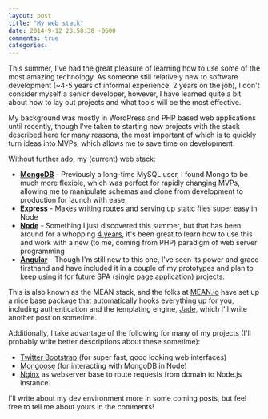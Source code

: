 ```yaml
---
layout: post
title: "My web stack"
date: 2014-9-12 23:58:38 -0600
comments: true
categories: 
---
```


<p>This summer, I've had the great pleasure of learning how to use some of the most amazing technology. As someone still relatively new to software development (~4-5 years of informal experience, 2 years on the job), I don't consider myself a senior developer, however, I have learned quite a bit about how to lay out projects and what tools will be the most effective.</p>

<p>My background was mostly in WordPress and PHP based web applications until recently, though I've taken to starting new projects with the stack described here for many reasons, the most important of which is to quickly turn ideas into MVPs, which allows me to save time on development.</p>

<p>Without further ado, my (current) web stack:</p>

<ul>
<li><strong><a href="http://www.mongodb.org/">MongoDB</a></strong> -  Previously a long-time MySQL user, I found Mongo to be much more flexible, which was perfect for rapidly changing MVPs, allowing me to manipulate schemas and clone from development to production for launch with ease.</li>
<li><strong><a href="http://expressjs.com/">Express</a></strong>  -  Makes writing routes and serving up static files super easy in Node</li>
<li><strong><a href="http://nodejs.org/">Node</a></strong> - Something I just discovered this summer, but that has been around for a whopping <a href="https://en.wikipedia.org/wiki/Node_js">4 years</a>, it's been great to learn how to use this and work with a new (to me, coming from PHP) paradigm of web server programming</li>
<li><strong><a href="http://angularjs.org/">Angular</a></strong> - Though I'm still new to this one, I've seen its power and grace firsthand and have included it in a couple of my prototypes and plan to keep using it for future SPA (single page application) projects.</li>
</ul>

<p>This is also known as the MEAN stack, and the folks at <a href="http://mean.io/">MEAN.io</a> have set up a nice base package that automatically hooks everything up for you, including authentication and the templating engine, <a href="http://jade-lang.com/">Jade</a>, which I'll write another post on sometime.</p>

<p>Additionally, I take advantage of the following for many of my projects (I'll probably write better descriptions about these sometime):</p>

<ul>
<li><a href="http://getbootstrap.com/">Twitter Bootstrap</a> (for super fast, good looking web interfaces)</li>
<li><a href="http://mongoosejs.com/">Mongoose</a> (for interacting with MongoDB in Node)</li>
<li><a href="http://nginx.org/">Nginx</a> as webserver base to route requests from domain to Node.js instance.</li>
</ul>

<p>I'll write about my dev environment more in some coming posts, but feel free to tell me about yours in the comments!</p>

